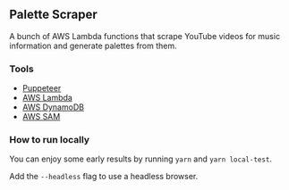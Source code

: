 ## Palette Scraper

A bunch of AWS Lambda functions that scrape YouTube videos for music information and generate palettes from them.

### Tools

- [Puppeteer](https://pptr.dev/)
- [AWS Lambda](https://aws.amazon.com/lambda/)
- [AWS DynamoDB](https://aws.amazon.com/dynamodb/)
- [AWS SAM](https://aws.amazon.com/serverless/sam/)

### How to run locally

You can enjoy some early results by running `yarn` and `yarn local-test`.

Add the `--headless` flag to use a headless browser.

